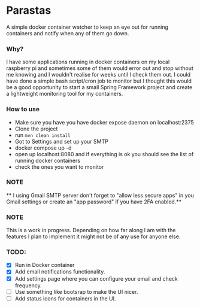 # Parastas

A simple docker container watcher to keep an eye out for running containers and notify when any of them go down.

### Why?

I have some applications running in docker containers on my local raspberry pi and sometimes some of them would 
error out and stop without me knowing and I wouldn't realise for weeks until I check them out.
I could have done a simple bash script/cron job to monitor but I thought this would be a good opportunity to
start a small Spring Framework project and create a lightweight monitoring tool for my containers.

### How to use

- Make sure you have you have docker expose daemon on localhost:2375
- Clone the project
- run `mvn clean install`
- Got to Settings and set up your SMTP
- docker compose up -d
- open up localhost:8080 and if everything is ok you should see the list of running docker containers
- check the ones you want to monitor

### NOTE
** I using Gmail SMTP server don't forget to "allow less secure apps" in you Gmail settings or create an "app password" if you have 2FA enabled.**

### NOTE

This is a work in progress. Depending on how far along I am with the features I plan to implement it might not
be of any use for anyone else.

### TODO:

 - [X] Run in Docker container
 - [X] Add email notifications functionality.
 - [X] Add settings page where you can configure your email and check frequency.
 - [ ] Use something like bootsrap to make the UI nicer.
 - [ ] Add status icons for containers in the UI.
